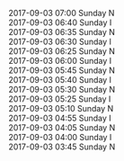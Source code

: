 2017-09-03 07:00 Sunday  N  
2017-09-03 06:40 Sunday  I  
2017-09-03 06:35 Sunday  N  
2017-09-03 06:30 Sunday  I  
2017-09-03 06:25 Sunday  N  
2017-09-03 06:00 Sunday  I  
2017-09-03 05:45 Sunday  N  
2017-09-03 05:40 Sunday  I  
2017-09-03 05:30 Sunday  N  
2017-09-03 05:25 Sunday  I  
2017-09-03 05:10 Sunday  N  
2017-09-03 04:55 Sunday  I  
2017-09-03 04:05 Sunday  N  
2017-09-03 04:00 Sunday  I  
2017-09-03 03:45 Sunday  N  
